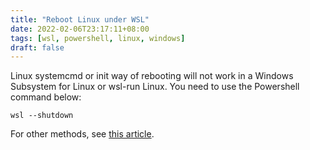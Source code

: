 ```yaml
---
title: "Reboot Linux under WSL"
date: 2022-02-06T23:17:11+08:00
tags: [wsl, powershell, linux, windows]
draft: false
---
```


Linux systemcmd or init way of rebooting will not work in a Windows Subsystem for Linux or wsl-run Linux. You need to use the Powershell command below:

```
wsl --shutdown
```

For other methods, see [this article](https://www.how2shout.com/how-to/how-to-reboot-wsl-windows-subsystem-linux-in-windows-10.html).
